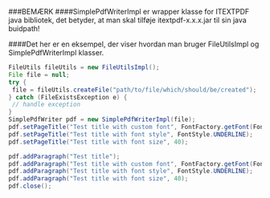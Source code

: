###BEMÆRK 
####SimplePdfWriterImpl er wrapper klasse for ITEXTPDF java bibliotek, det betyder, at man skal tilføje itextpdf-x.x.x.jar til sin java buidpath!

####Det her er en eksempel, der viser hvordan man bruger FileUtilsImpl og SimplePdfWriterImpl klasser.
```java
FileUtils fileUtils = new FileUtilsImpl();
File file = null;
try {
 file = fileUtils.createFile("path/to/file/which/should/be/created");
} catch (FileExistsException e) {
 // handle exception
}
SimplePdfWriter pdf = new SimplePdfWriterImpl(file);
pdf.setPageTitle("Test title with custom font", FontFactory.getFont(FontFamily.COURIER.toString(), 24, BaseColor.BLUE));
pdf.setPageTitle("Test title with font style", FontStyle.UNDERLINE);
pdf.setPageTitle("Test title with font size", 40);

pdf.addParagraph("Test title");
pdf.addParagraph("Test title with custom font", FontFactory.getFont(FontFamily.COURIER.toString(), 24, BaseColor.BLUE));
pdf.addParagraph("Test title with font style", FontStyle.UNDERLINE);
pdf.addParagraph("Test title with font size", 40);
pdf.close();
```